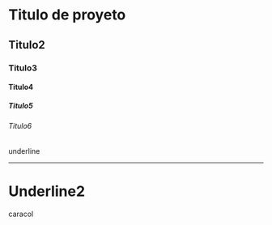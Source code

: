 # Titulo de proyeto
## Titulo2
### Titulo3
#### Titulo4
##### Titulo5
###### Titulo6

underline
_________________

Underline2
====================
caracol
